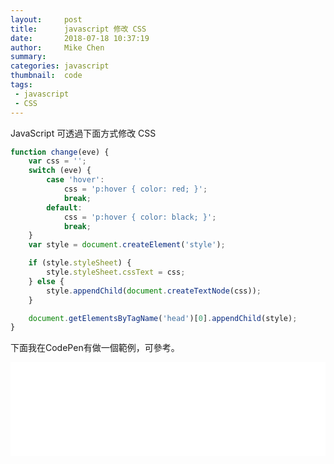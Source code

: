 ```yaml
---
layout:     post
title:      javascript 修改 CSS
date:       2018-07-18 10:37:19
author:     Mike Chen
summary:    
categories: javascript
thumbnail:  code
tags:
 - javascript
 - CSS
---
```


JavaScript 可透過下面方式修改 CSS

```javascript
function change(eve) {
    var css = '';
    switch (eve) {
        case 'hover':
            css = 'p:hover { color: red; }';
            break;
        default:
            css = 'p:hover { color: black; }';
            break;
    }
    var style = document.createElement('style');

    if (style.styleSheet) {
        style.styleSheet.cssText = css;
    } else {
        style.appendChild(document.createTextNode(css));
    }

    document.getElementsByTagName('head')[0].appendChild(style);
}

```


下面我在CodePen有做一個範例，可參考。

<div class="iframe-rwd">
    <iframe scrolling='no' title='js修改css' src='//codepen.io/mikechen2017/embed/bjeKeV/?height=265&theme-id=0&default-tab=js,result&embed-version=2' frameborder='no' allowtransparency='true' allowfullscreen='true' style='width: 100%;'>See the Pen <a href='https://codepen.io/mikechen2017/pen/bjeKeV/'>js修改css</a> by Mike Chen (<a href='https://codepen.io/mikechen2017'>@mikechen2017</a>) on <a href='https://codepen.io'>CodePen</a>.
</iframe>
</div>